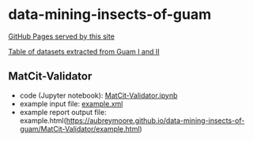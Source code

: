# data-mining-insects-of-guam

[GitHub Pages served by this site](https://aubreymoore.github.io/data-mining-insects-of-guam/)

[Table of datasets extracted from Guam I and II](https://aubreymoore.github.io/data-mining-insects-of-guam/data/dataset-list.html)

## MatCit-Validator
* code (Jupyter notebook): [MatCit-Validator.ipynb](https://aubreymoore.github.io/data-mining-insects-of-guam/MatCit-Validator/MatCit-Validator.ipynb)
* example input file: [example.xml](https://aubreymoore.github.io/data-mining-insects-of-guam/MatCit-Validator/example.xml)
* example report output file: example.html(https://aubreymoore.github.io/data-mining-insects-of-guam/MatCit-Validator/example.html)
